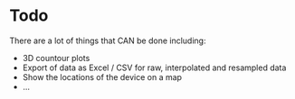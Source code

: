 # Todo 

There are a lot of things that CAN be done including:

* 3D countour plots
* Export of data as Excel / CSV for raw, interpolated and resampled data
* Show the locations of the device on a map
* ... 



